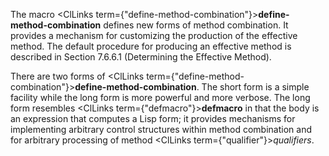  



The macro <ClLinks  term={"define-method-combination"}><b>define-method-combination</b></ClLinks> defines new forms of method combination. It provides a mechanism for customizing the production of the effective method. The default procedure for producing an effective method is described in Section 7.6.6.1 (Determining the Effective Method). 







 



 



There are two forms of <ClLinks  term={"define-method-combination"}><b>define-method-combination</b></ClLinks>. The short form is a simple facility while the long form is more powerful and more verbose. The long form resembles <ClLinks  term={"defmacro"}><b>defmacro</b></ClLinks> in that the body is an expression that computes a Lisp form; it provides mechanisms for implementing arbitrary control structures within method combination and for arbitrary processing of method <ClLinks  term={"qualifier"}><i>qualifiers</i></ClLinks>. 



